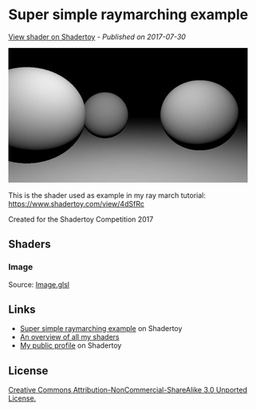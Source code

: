 ﻿# Super simple raymarching example
[View shader on Shadertoy](https://www.shadertoy.com/view/4dSBz3) - _Published on 2017-07-30_ 

![thumbnail](./thumbnail.jpg)


This is the shader used as example in my ray march tutorial: https://www.shadertoy.com/view/4dSfRc

Created for the Shadertoy Competition 2017


## Shaders

### Image

Source: [Image.glsl](./Image.glsl)

## Links
* [Super simple raymarching example](https://www.shadertoy.com/view/4dSBz3) on Shadertoy
* [An overview of all my shaders](https://reindernijhoff.net/shadertoy/)
* [My public profile](https://www.shadertoy.com/user/reinder) on Shadertoy

## License

[Creative Commons Attribution-NonCommercial-ShareAlike 3.0 Unported License.](https://creativecommons.org/licenses/by-nc-sa/3.0/)
